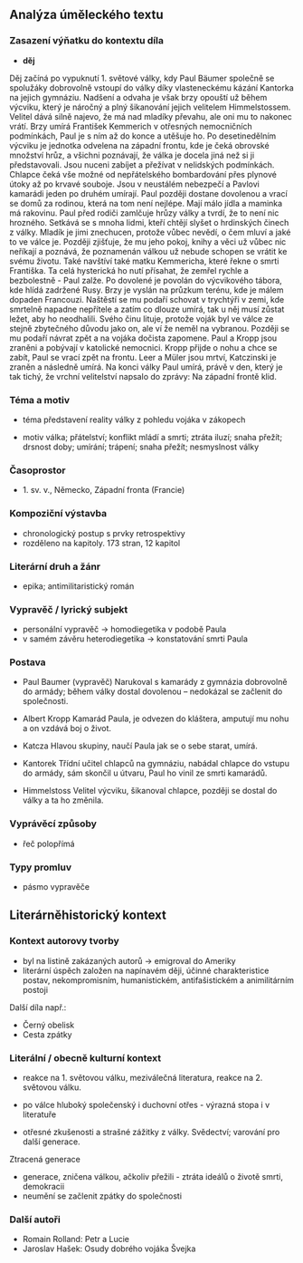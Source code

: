 ## Analýza úměleckého textu

### Zasazení výňatku do kontextu díla

- **děj**

Děj začíná po vypuknutí 1. světové války, kdy Paul Bäumer společně se spolužáky dobrovolně vstoupí do války díky vlasteneckému kázání Kantorka na jejich gymnáziu. Nadšení a odvaha je však brzy opouští už během výcviku, který je náročný a plný šikanování jejich velitelem Himmelstossem. Velitel dává silně najevo, že má nad mladíky převahu, ale oni mu to nakonec vrátí. Brzy umírá František Kemmerich v otřesných nemocničních podmínkách, Paul je s ním až do konce a utěšuje ho. Po desetinedělním výcviku je jednotka odvelena na západní frontu, kde je čeká obrovské množství hrůz, a všichni poznávají, že válka je docela jiná než si ji představovali. Jsou nuceni zabíjet a přežívat v nelidských podmínkách. Chlapce čeká vše možné od nepřátelského bombardování přes plynové útoky až po krvavé souboje. Jsou v neustálém nebezpečí a Pavlovi kamarádi jeden po druhém umírají. Paul později dostane dovolenou a vrací se domů za rodinou, která na tom není nejlépe. Mají málo jídla a maminka má rakovinu. Paul před rodiči zamlčuje hrůzy války a tvrdí, že to není nic hrozného. Setkává se s mnoha lidmi, kteří chtějí slyšet o hrdinských činech z války. Mladík je jimi znechucen, protože vůbec nevědí, o čem mluví a jaké to ve válce je. Později zjišťuje, že mu jeho pokoj, knihy a věci už vůbec nic neříkají a poznává, že poznamenán válkou už nebude schopen se vrátit ke svému životu. Také navštíví také matku Kemmericha, které řekne o smrti Františka. Ta celá hysterická ho nutí přísahat, že zemřel rychle a bezbolestně - Paul zalže. Po dovolené je povolán do výcvikového tábora, kde hlídá zadržené Rusy. Brzy je vyslán na průzkum terénu, kde je málem dopaden Francouzi. Naštěstí se mu podaří schovat v trychtýři v zemi, kde smrtelně napadne nepřítele a zatím co dlouze umírá, tak u něj musí zůstat ležet, aby ho neodhalili. Svého činu lituje, protože voják byl ve válce ze stejně zbytečného důvodu jako on, ale ví že neměl na vybranou. Později se mu podaří návrat zpět a na vojáka dočista zapomene. Paul a Kropp jsou zraněni a pobývají v katolické nemocnici. Kropp přijde o nohu a chce se zabít, Paul se vrací zpět na frontu. Leer a Müler jsou mrtví, Katczinski je zraněn a následně umírá. Na konci války Paul umírá, právě v den, který je tak tichý, že vrchní velitelství napsalo do zprávy: Na západní frontě klid.

### Téma a motiv

- téma
představení reality války z pohledu vojáka v zákopech


- motiv
válka; přátelství; konflikt mládí a smrti; ztráta iluzí; snaha přežít; drsnost doby; umírání; trápení; snaha přežít; nesmyslnost války

### Časoprostor

- 1\. sv. v., Německo, Západní fronta (Francie) 

### Kompoziční výstavba

- chronologický postup s prvky retrospektivy
- rozděleno na kapitoly. 173 stran, 12 kapitol

### Literární druh a žánr

- epika; antimilitaristický román

### Vypravěč / lyrický subjekt

- personální vypravěč -> homodiegetika v podobě Paula
- v samém závěru heterodiegetika -> konstatování smrti Paula

### Postava


- Paul Baumer (vypravěč)
Narukoval s kamarády z gymnázia dobrovolně do armády; během války dostal dovolenou – nedokázal se začlenit do společnosti.

- Albert Kropp
Kamarád Paula, je odvezen do kláštera, amputují mu nohu a on vzdává boj o život.

- Katcza
Hlavou skupiny, naučí Paula jak se o sebe starat, umírá.

- Kantorek
Třídní učitel chlapců na gymnáziu, nabádal chlapce do vstupu do armády, sám skončil u útvaru, Paul ho vinil ze smrti kamarádů.

- Himmelstoss
Velitel výcviku, šikanoval chlapce, později se dostal do války a ta ho změnila.

### Vyprávěcí způsoby

- řeč polopřímá

### Typy promluv

- pásmo vypravěče

## Literárněhistorický kontext

### Kontext autorovy tvorby

- byl na listině zakázaných autorů -> emigroval do Ameriky
- literární úspěch založen na napínavém ději, účinné charakteristice postav, nekompromisním, humanistickém, antifašistickém a animilitárním postoji

Další díla např.:
- Černý obelisk
- Cesta zpátky


### Literální / obecně kulturní kontext

- reakce na 1. světovou válku, meziválečná literatura, reakce na 2. světovou válku.

- po válce hluboký společenský i duchovní otřes - výrazná stopa i v literatuře
- otřesné zkušenosti a strašné zážitky z války. Svědectví; varování pro další generace.

Ztracená generace
- generace, zničena válkou, ačkoliv přežili - ztráta ideálů o životě smrti, demokracii
- neumění se začlenit zpátky do společnosti


### Další autoři

- Romain Rolland: Petr a Lucie
- Jaroslav Hašek: Osudy dobrého vojáka Švejka
